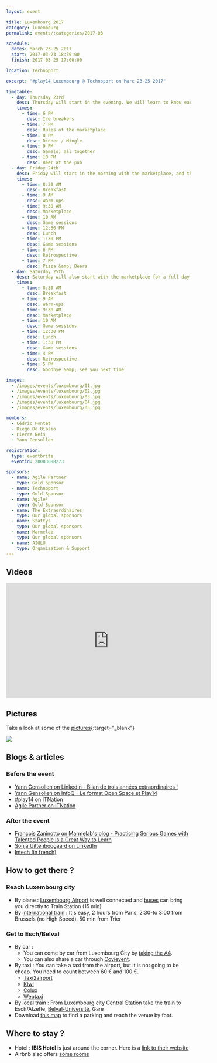 ```yaml
---
layout: event

title: Luxembourg 2017
category: luxembourg
permalink: events/:categories/2017-03

schedule:
  dates: March 23-25 2017
  start: 2017-03-23 18:30:00
  finish: 2017-03-25 17:00:00

location: Technoport

excerpt: "#play14 Luxembourg @ Technoport on Marc 23-25 2017"

timetable:
  - day: Thursday 23rd
    desc: Thursday will start in the evening. We will learn to know each other and share a nice dinner all together.
    times:
      - time: 6 PM
        desc: Ice breakers
      - time: 7 PM
        desc: Rules of the marketplace
      - time: 8 PM
        desc: Dinner / Mingle
      - time: 9 PM
        desc: Game(s) all together
      - time: 10 PM
        desc: Beer at the pub
  - day: Friday 24th
    desc: Friday will start in the morning with the marketplace, and then we will play games all day long.
    times:
      - time: 8:30 AM
        desc: Breakfast
      - time: 9 AM
        desc: Warm-ups
      - time: 9:30 AM
        desc: Marketplace
      - time: 10 AM
        desc: Game sessions
      - time: 12:30 PM
        desc: Lunch
      - time: 1:30 PM
        desc: Game sessions
      - time: 6 PM
        desc: Retrospective
      - time: 7 PM
        desc: Pizza &amp; Beers
  - day: Saturday 25th
    desc: Saturday will also start with the marketplace for a full day of games. Whoever needs to catch a plane can leave earlier.
    times:
      - time: 8:30 AM
        desc: Breakfast
      - time: 9 AM
        desc: Warm-ups
      - time: 9:30 AM
        desc: Marketplace
      - time: 10 AM
        desc: Game sessions
      - time: 12:30 PM
        desc: Lunch
      - time: 1:30 PM
        desc: Game sessions
      - time: 4 PM
        desc: Retrospective
      - time: 5 PM
        desc: Goodbye &amp; see you next time

images:
  - /images/events/luxembourg/01.jpg
  - /images/events/luxembourg/02.jpg
  - /images/events/luxembourg/03.jpg
  - /images/events/luxembourg/04.jpg
  - /images/events/luxembourg/05.jpg

members:
  - Cédric Pontet
  - Diego De Biasio
  - Pierre Neis
  - Yann Gensollen

registration:
  type: eventbrite
  eventid: 28083088273

sponsors:
  - name: Agile Partner
    type: Gold Sponsor
  - name: Technoport
    type: Gold Sponsor
  - name: Agile²
    type: Gold Sponsor
  - name: The Extraordinaires
    type: Our global sponsors
  - name: Stattys
    type: Our global sponsors
  - name: Marmelab
    type: Our global sponsors
  - name: AIGLU
    type: Organization & Support
---
```


## Videos

<iframe width="560" height="315" src="https://www.youtube.com/embed/UJgiffXkYNc" frameborder="0" allowfullscreen></iframe>
  
<div class='two spacing'></div>

## Pictures

Take a look at some of the [pictures](https://goo.gl/photos/JqoPMvCufSdsxFv17){:target="\_blank"}

<a href='https://goo.gl/photos/JqoPMvCufSdsxFv17' target="_blank">
  <img src='https://lh3.googleusercontent.com/rxh9fEZUM4cqbxvM8qUZLxL-4301AA0XTfFfb7-vFY8MiFcauojxPzlU435a-POEkGjkfP30an9DLgrg1KnYGEbUYaB1ZvGAFFZdQwrYxyg-xu3rUiFE6nhz9Qb7ShqE-nI5pq4YEm9njhJB139xNI_RXzUoHuFazRFYPfIn_Bf7as703Glpqt5gEzSrsyHqJ_xj9XAqXvi3I4bEVozzW7hUzaOfPZ5N4krPz6_u4lmMQDHpYrUe502tDjrVe6vhg_o_O_vbETmbVR-MYryp9UqGwTyna57w07OAvSCw7TIO0gA95nUFIXMT68aECdcU20jd92vkiyWB1dcnqm6qo5MWf95PHKCEcdQFGsfHZ63L-ttATPLpE1Ia4qojFANMdFqyHk77Do4Sbe5fY6RDld5JBGhwtXyBoQ2KOUveChao6UVFA13-1hG59JBrvjb0Oazqd5h9Z-CHtN69Dz5Ye9MKKzOY90JcopaQEqC9_JLDrVzQpk59dpWYmOPvIhd-WHTkzTwUyF9lxR7iHgAj318IfmZgBFyZOAoyzR4FmG5Mv80jNs_6DPOS2o8ZAJLtY4NZf75s1YGZ9NBFNOFnFFzdlsherEYIl2ezk2Z2cHCsM8Z5DZTCsgmmi8pRMnsvhg-xeAa2TO0lqvxuQY_5OCFfjT8zJcGbkcV2_I4bfg=w1490-h839-no' />
</a>

## Blogs & articles

### Before the event

- [Yann Gensollen on LinkedIn - Bilan de trois années extraordinaires !](https://www.linkedin.com/pulse/play14-bilan-de-trois-ann%C3%A9es-extraordinaires-yann-gensollen)
- [Yann Gensollen on InfoQ - Le format Open Space et Play14](https://www.infoq.com/fr/news/2017/03/play14-interview-yann-gensollen)
- [#play14 on ITNation](http://www.itnation.lu/apprendre-comprendre-grace-aux-serious-games-play14/)
- [Agile Partner on ITNation](http://www.itnation.lu/agile-partner-offre-deux-entrees-levenement-play14/)

### After the event

- [François Zaninotto on Marmelab's blog - Practicing Serious Games with Talented People Is a Great Way to Learn](https://marmelab.com/blog/2017/03/27/play-14.html)
- [Sonja Uittenboogaard on LinkedIn](https://www.linkedin.com/feed/update/urn:li:activity:6252147335506202624/)
- [Intech (in french)](https://blog.intech.lu/index.php/2017/04/27/play14-luxembourg/)

<div class='two spacing'></div>

## How to get there ?

### Reach Luxembourg city

- <i class='fa fa-plane fa-2x fa-fw'></i>
  By plane : [Luxembourg Airport](https://www.lux-airport.lu/) is well connected and [buses](http://www.vdl.lu/autobus_ligne16.html) can bring you directly to Train Station (15 min)
- <i class='fa fa-train fa-2x fa-fw'></i>
  By [international train](http://www.cfl.lu/espaces/voyageurs/en/billets-et-abonnements/billets-internationaux) : It's easy, 2 hours from Paris, 2:30-to 3:00 from Brussels (no High Speed), 50 min from Trier

### Get to Esch/Belval

- <i class='fa fa-automobile fa-2x fa-fw'></i>
  By car :
  - You can come by car from Luxembourg City by [taking the A4](https://www.google.lu/maps/dir/''/TECHNOPORT+SA+%E2%80%93+BELVAL,+Avenue+des+Hauts-Fourneaux,+Esch-sur-Alzette/@49.5515498,5.9620006,12z/data=!3m1!4b1!4m12!4m11!1m3!2m2!1d6.1172444!2d49.5998931!1m5!1m1!1s0x47eacad49ef04f7d:0x8599a1646a7921b9!2m2!1d5.9491669!2d49.5024377!3e0).
  - You can also share a car through [Covievent](https://www.covievent.org/covoiturage/play14/f6ce8e69c30b951ecb53dce1465f9846).
- <i class='fa fa-taxi fa-2x fa-fw'></i>
  By taxi : You can take a taxi from the airport, but it is not going to be cheap. You need to count between 60 € and 100 €.
  - [Taxi2airport](https://www.taxi2airport.com)
  - [Kiwi](https://kiwitaxi.com/Luxembourg/to/Esch-sur-Alzette)
  - [Colux](http://www.colux.lu/)
  - [Webtaxi](https://www.webtaxi.lu/)
- <i class='fa fa-subway fa-2x fa-fw'></i>
  By local train : From Luxembourg city Central Station take the train to Esch/Alzette, [Belval-Université](http://www.cfl.lu/espaces/voyageurs/en/gares-et-services/nos-gares/belval-universit%C3%A9), Gare
- <i class='fa fa-map fa-2x fa-fw'></i>
  Download [this map](http://www.technoport.lu/online/www/function/accessmap/54/contentContainer/236/4365/ENG/AccessMapEsch2016_visitors.pdf) to find a parking and reach the venue by foot.

<div class='two spacing'></div>
  
## Where to stay ?

- <i class='fa fa-hotel fa-2x fa-fw'></i>
  Hotel : **IBIS Hotel** is just around the corner.
  Here is a [link to their website](http://www.ibis.com/gb/hotel-7071-ibis-esch-belval/index.shtml)
- <i class='fa fa-globe fa-2x fa-fw'></i>
  Airbnb also offers [some rooms](https://www.airbnb.com/s/Belval--Esch~sur~Alzette--Luxembourg?guests=1&adults=1&children=0&infants=0&place_id=ChIJpygLQys1lUcRXDbg1jsK758&checkin=03%2F23%2F2017&checkout=03%2F25%2F2017&source=bb&page=1&allow_override%5B%5D=&ne_lat=49.52023719137509&ne_lng=5.986106374065116&sw_lat=49.477525649778855&sw_lng=5.923621632854179&zoom=14&search_by_map=true&ss_id=r4n1bpzj&s_tag=pxTV1cYO)
